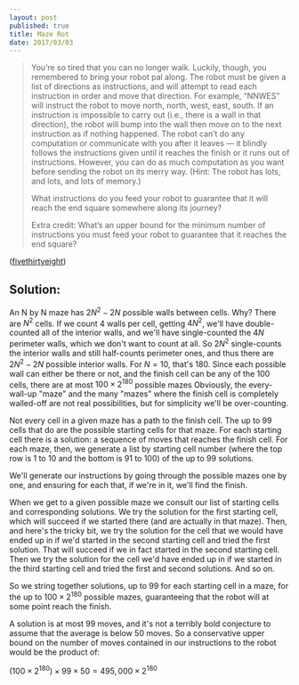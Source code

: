 ```yaml
---
layout: post
published: true
title: Maze Rot
date: 2017/03/03
---
```

> You’re so tired that you can no longer walk. Luckily, though, you remembered to bring your robot pal along. The robot must be given a list of directions as instructions, and will attempt to read each instruction in order and move that direction. For example, “NNWES” will instruct the robot to move north, north, west, east, south. If an instruction is impossible to carry out (i.e., there is a wall in that direction), the robot will bump into the wall then move on to the next instruction as if nothing happened. The robot can’t do any computation or communicate with you after it leaves — it blindly follows the instructions given until it reaches the finish or it runs out of instructions. However, you can do as much computation as you want before sending the robot on its merry way. (Hint: The robot has lots, and lots, and lots of memory.)
>
>What instructions do you feed your robot to guarantee that it will reach the end square somewhere along its journey?
>
>Extra credit: What’s an upper bound for the minimum number of instructions you must feed your robot to guarantee that it reaches the end square?

<!--more-->

([fivethirtyeight](https://fivethirtyeight.com/features/can-your-robot-friend-solve-the-corn-maze/))

## Solution:

An N by N maze has $2N^2-2N$ possible walls between cells.  Why? There are $N^2$ cells. If we count 4 walls per cell, getting $4N^2$, we'll have double-counted all of the interior walls, and we'll have single-counted the $4N$ perimeter walls, which we don't want to count at all. So $2N^2$ single-counts the interior walls and still half-counts perimeter ones, and thus there are $2N^2-2N$ possible interior walls. For $N=10$, that's 180. Since each possible wall can either be there or not, and the finish cell can be any of the 100 cells, there are at most $100 \times 2^{180}$ possible mazes Obviously, the every-wall-up "maze" and the many "mazes" where the finish cell is completely walled-off are not real possibilities, but for simplicity we'll be over-counting.

Not every cell in a given maze has a path to the finish cell. The up to 99 cells that do are the possible starting cells for that maze. For each starting cell there is a solution: a sequence of moves that reaches the finish cell. For each maze, then, we generate a list by starting cell number (where the top row is 1 to 10 and the bottom is 91 to 100) of the up to 99 solutions.

We'll generate our instructions by going through the possible mazes one by one, and ensuring for each that, if we're in it, we'll find the finish. 

When we get to a given possible maze we consult our list of starting cells and corresponding solutions. We try the solution for the first starting cell, which will succeed if we started there (and are actually in that maze). Then, and here's the tricky bit, we try the solution for the cell that we would have ended up in if we'd started in the second starting cell and tried the first solution. That will succeed if we in fact started in the second starting cell. Then we try the solution for the cell we'd have ended up in if we started in the third starting cell and tried the first and second solutions. And so on. 

So we string together solutions, up to 99 for each starting cell in a maze, for the up to $100 \times 2^180$ possible mazes, guaranteeing that the robot will at some point reach the finish.

A solution is at most 99 moves, and it's not a terribly bold conjecture to assume that the average is below 50 moves. So a conservative upper bound on the number of moves contained in our instructions to the robot would be the product of:

$(100 \times 2^{180}) \times 99 \times 50 = 495,000 \times 2^{180}$

<br>
